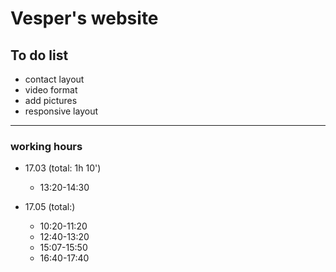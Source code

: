 # Vesper's website

To do list
-----------

* contact layout
* video format
* add pictures
* responsive layout

---------------

### working hours
* 17.03 (total: 1h 10')
  - 13:20-14:30

* 17.05 (total:)
  - 10:20-11:20
  - 12:40-13:20
  - 15:07-15:50
  - 16:40-17:40
